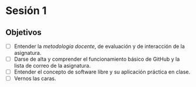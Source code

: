 ﻿Sesión 1
========

## Objetivos
- [ ] Entender la *metodología docente*, de evaluación y de interacción de la asignatura.
- [ ] Darse de alta y comprender el funcionamiento básico de GitHub y la lista de correo de la asignatura.
- [ ] Entender el concepto de software libre y su aplicación práctica en clase.
- [ ] Vernos las caras.
